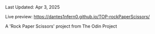 Last Updated: Apr 3, 2025

Live preview: https://dantes1nfern0.github.io/TOP-rockPaperScissors/

A 'Rock Paper Scissors' project from The Odin Project
